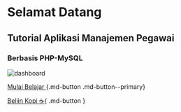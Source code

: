 # Selamat Datang

## Tutorial Aplikasi Manajemen Pegawai

### Berbasis PHP-MySQL

![dashboard](images/phpmysql2.png.png)

[Mulai Belajar ](01.md){.md-button .md-button--primary}

[Beliin Kopi  :coffee:](https://saweria.co/masipnu){ .md-button }